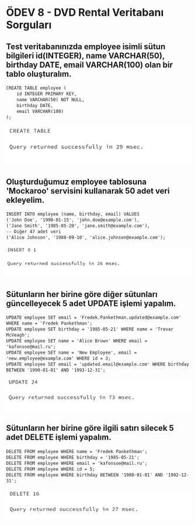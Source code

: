 # ÖDEV 8 - DVD Rental Veritabanı Sorguları

## Test veritabanınızda employee isimli sütun bilgileri id(INTEGER), name VARCHAR(50), birthday DATE, email VARCHAR(100) olan bir tablo oluşturalım.
```
CREATE TABLE employee (
	id INTEGER PRIMARY KEY,
	name VARCHAR(50) NOT NULL,
	birthday DATE,
	email VARCHAR(100)
);
```
![Alt text](/odev8soru1.png?raw=true "Optional Title")
## Oluşturduğumuz employee tablosuna 'Mockaroo' servisini kullanarak 50 adet veri ekleyelim.
```
INSERT INTO employee (name, birthday, email) VALUES
('John Doe', '1990-01-15', 'john.doe@example.com'),
('Jane Smith', '1985-05-20', 'jane.smith@example.com'),
-- Diğer 47 adet veri
('Alice Johnson', '1988-09-10', 'alice.johnson@example.com');

```
![Alt text](/odev8soru2.png?raw=true "Optional Title")
## Sütunların her birine göre diğer sütunları güncelleyecek 5 adet UPDATE işlemi yapalım.
```
UPDATE employee SET email = 'Fredek.Pankethman.updated@example.com' WHERE name = 'Fredek Pankethman';
UPDATE employee SET birthday = '1985-05-21' WHERE name = 'Trevar McVeagh';
UPDATE employee SET name = 'Alice Brown' WHERE email = 'kafonsoe@mail.ru';
UPDATE employee SET name = 'New Employee', email = 'new.employee@example.com' WHERE id = 3;
UPDATE employee SET email = 'updated.email@example.com' WHERE birthday BETWEEN '1990-01-01' AND '1993-12-31';

```
![Alt text](/odev8soru3.png?raw=true "Optional Title")
## Sütunların her birine göre ilgili satırı silecek 5 adet DELETE işlemi yapalım.
```
DELETE FROM employee WHERE name = 'Fredek Pankethman';
DELETE FROM employee WHERE birthday = '1985-05-21';
DELETE FROM employee WHERE email = 'kafonsoe@mail.ru';
DELETE FROM employee WHERE id = 5;
DELETE FROM employee WHERE birthday BETWEEN '1980-01-01' AND '1992-12-31';
```
![Alt text](/odev8soru4.png?raw=true "Optional Title")